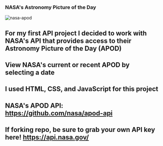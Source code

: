 ### NASA's Astronomy Picture of the Day

![nasa-apod](https://user-images.githubusercontent.com/102907651/173009995-24d4c905-e95d-46d4-849f-154606b8c948.gif)


## For my first API project I decided to work with NASA's API that provides access to their Astronomy Picture of the Day (APOD)

## View NASA's current or recent APOD by selecting a date

## I used HTML, CSS, and JavaScript for this project

## NASA's APOD API: https://github.com/nasa/apod-api

## If forking repo, be sure to grab your own API key here! https://api.nasa.gov/
